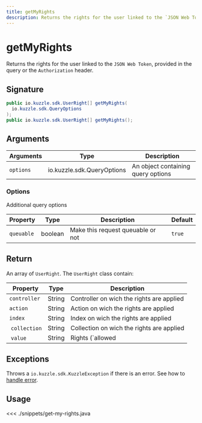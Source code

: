 ```yaml
---
title: getMyRights
description: Returns the rights for the user linked to the `JSON Web Token`.
---
```


# getMyRights

Returns the rights for the user linked to the `JSON Web Token`, provided in the query or the `Authorization` header.

## Signature

```java
public io.kuzzle.sdk.UserRight[] getMyRights(
  io.kuzzle.sdk.QueryOptions
);
public io.kuzzle.sdk.UserRight[] getMyRights();
```

## Arguments

| Arguments | Type                       | Description                        |
| --------- | -------------------------- | ---------------------------------- |
| `options` | io.kuzzle.sdk.QueryOptions | An object containing query options |

### **Options**

Additional query options

| Property   | Type    | Description                       | Default |
| ---------- | ------- | --------------------------------- | ------- |
| `queuable` | boolean | Make this request queuable or not | `true`  |

## Return

An array of `UserRight`. The `UserRight` class contain:

| Property      | Type   | Description                               |
| ------------- | ------ | ----------------------------------------- |
| `controller`  | String | Controller on wich the rights are applied |
| `action`      | String | Action on wich the rights are applied     |
| `index`       | String | Index on wich the rights are applied      |
|  `collection` | String | Collection on wich the rights are applied |
|  `value`      | String | Rights (`allowed|denied|conditional`)     |

## Exceptions

Throws a `io.kuzzle.sdk.KuzzleException` if there is an error. See how to [handle error](/sdk/java/1/essentials/error-handling/).

## Usage

<<< ./snippets/get-my-rights.java
